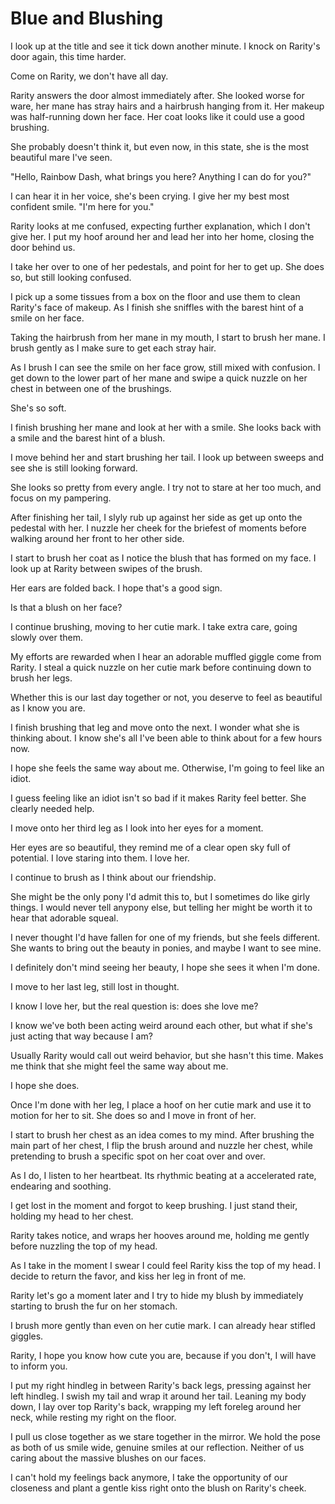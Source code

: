 # Blue and Blushing

I look up at the title and see it tick down another minute. I knock on Rarity's door again, this time harder.

Come on Rarity, we don't have all day.

Rarity answers the door almost immediately after. She looked worse for ware, her mane has stray hairs and a hairbrush hanging from it. Her makeup was half-running down her face. Her coat looks like it could use a good brushing.

She probably doesn't think it, but even now, in this state, she is the most beautiful mare I've seen.

"Hello, Rainbow Dash, what brings you here? Anything I can do for you?"

I can hear it in her voice, she's been crying. I give her my best most confident smile. "I'm here for you."

Rarity looks at me confused, expecting further explanation, which I don't give her. I put my hoof around her and lead her into her home, closing the door behind us.

I take her over to one of her pedestals, and point for her to get up. She does so, but still looking confused.

I pick up a some tissues from a box on the floor and use them to clean Rarity's face of makeup. As I finish she sniffles with the barest hint of a smile on her face.

Taking the hairbrush from her mane in my mouth, I start to brush her mane. I brush gently as I make sure to get each stray hair.

As I brush I can see the smile on her face grow, still mixed with confusion. I get down to the lower part of her mane and swipe a quick nuzzle on her chest in between one of the brushings.

She's so soft.

I finish brushing her mane and look at her with a smile. She looks back with a smile and the barest hint of a blush.

I move behind her and start brushing her tail. I look up between sweeps and see she is still looking forward.

She looks so pretty from every angle. I try not to stare at her too much, and focus on my pampering.

After finishing her tail, I slyly rub up against her side as get up onto the pedestal with her. I nuzzle her cheek for the briefest of moments before walking around her front to her other side.

I start to brush her coat as I notice the blush that has formed on my face. I look up at Rarity between swipes of the brush.

Her ears are folded back. I hope that's a good sign.

Is that a blush on her face?

I continue brushing, moving to her cutie mark. I take extra care, going slowly over them.

My efforts are rewarded when I hear an adorable muffled giggle come from Rarity. I steal a quick nuzzle on her cutie mark before continuing down to brush her legs.

Whether this is our last day together or not, you deserve to feel as beautiful as I know you are.

I finish brushing that leg and move onto the next. I wonder what she is thinking about. I know she's all I've been able to think about for a few hours now.

I hope she feels the same way about me. Otherwise, I'm going to feel like an idiot.

I guess feeling like an idiot isn't so bad if it makes Rarity feel better. She clearly needed help.

I move onto her third leg as I look into her eyes for a moment.

Her eyes are so beautiful, they remind me of a clear open sky full of potential. I love staring into them. I love her.

I continue to brush as I think about our friendship.

She might be the only pony I'd admit this to, but I sometimes do like girly things. I would never tell anypony else, but telling her might be worth it to hear that adorable squeal.

I never thought I'd have fallen for one of my friends, but she feels different. She wants to bring out the beauty in ponies, and maybe I want to see mine.

I definitely don't mind seeing her beauty, I hope she sees it when I'm done.

I move to her last leg, still lost in thought.

I know I love her, but the real question is: does she love me?

I know we've both been acting weird around each other, but what if she's just acting that way because I am?

Usually Rarity would call out weird behavior, but she hasn't this time. Makes me think that she might feel the same way about me.

I hope she does.

Once I'm done with her leg, I place a hoof on her cutie mark and use it to motion for her to sit. She does so and I move in front of her.

I start to brush her chest as an idea comes to my mind. After brushing the main part of her chest, I flip the brush around and nuzzle her chest, while pretending to brush a specific spot on her coat over and over.

As I do, I listen to her heartbeat. Its rhythmic beating at a accelerated rate, endearing and soothing.

I get lost in the moment and forgot to keep brushing. I just stand their, holding my head to her chest.

Rarity takes notice, and wraps her hooves around me, holding me gently before nuzzling the top of my head.

As I take in the moment I swear I could feel Rarity kiss the top of my head. I decide to return the favor, and kiss her leg in front of me.

Rarity let's go a moment later and I try to hide my blush by immediately starting to brush the fur on her stomach.

I brush more gently than even on her cutie mark. I can already hear stifled giggles.

Rarity, I hope you know how cute you are, because if you don't, I will have to inform you.



I put my right hindleg in between Rarity's back legs, pressing against her left hindleg. I swish my tail and wrap it around her tail. Leaning my body down, I lay over top Rarity's back, wrapping my left foreleg around her neck, while resting my right on the floor.

I pull us close together as we stare together in the mirror. We hold the pose as both of us smile wide, genuine smiles at our reflection. Neither of us caring about the massive blushes on our faces.

I can't hold my feelings back anymore, I take the opportunity of our closeness and plant a gentle kiss right onto the blush on Rarity's cheek.

